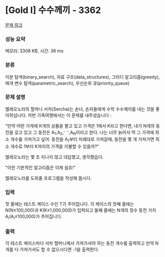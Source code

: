 # [Gold I] 수수께끼 - 3362 

[문제 링크](https://www.acmicpc.net/problem/3362) 

### 성능 요약

메모리: 3308 KB, 시간: 36 ms

### 분류

이분 탐색(binary_search), 자료 구조(data_structures), 그리디 알고리즘(greedy), 매개 변수 탐색(parametric_search), 우선순위 큐(priority_queue)

### 문제 설명

<p>엘레오노라의 할머니 서차(Sercha)는 손녀, 손자들에게 수학 수수께끼를 내는 것을 좋아하십니다. 저번 가족여행에서는 이 문제를 내주셨습니다 :</p>

<p>"만약 어떤 가게에 K개의 상품을 팔고 있고 가격은 1에서 K라고 한다면, 내가 N개의 동전을 갖고 있고 그 동전은 A<sub>1</sub>,A<sub>2</sub>,<strong><sup>. . .</sup></strong>,A<sub>N</sub>이라고 한다. 나는 너무 늙어서 딱 그 가격에 최소 개수를 가져가고 싶어. 동전을 A<sub>1</sub>부터 차례대로 가져갈때, 동전을 몇 개 가져가면 최소 개수로 1부터 K까지의 가격을 지불할 수 있을까?"</p>

<p>엘레오노라는 몇 초 지나지 않고 대답했고, 생각했습다.</p>

<p>"이런 기본적인 알고리즘은 이제 쉽죠!"</p>

<p>엘레오노라를 도와줄 프로그램을 작성해 봅시다.</p>

### 입력 

 <p>첫 줄에는 테스트 케이스 수인 T가 주어집니다. 각 케이스의 첫째 줄에는 N(N≤100,000)과 K(K≤1,000,000)가 입력되고 둘째 줄에는 N개의 정수 동전 가치A<sub>i</sub>(A<sub>i</sub>≤100,000)가 주어집니다.</p>

### 출력 

 <p>각 테스트 케이스마다 서차 할머니께서 가져가셔야 하는 동전 개수를 출력하고 만약 N개를 다 가져가셔도 할 수 없으시다면 -1을 출력한다.</p>

